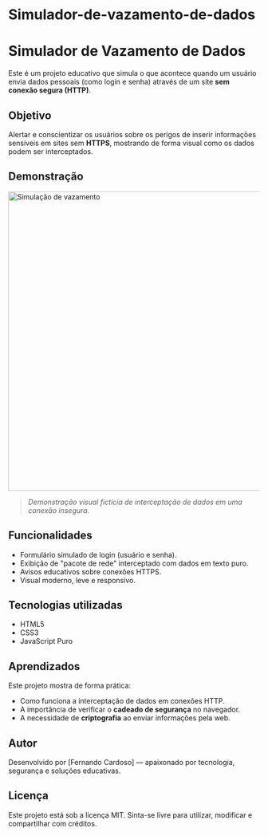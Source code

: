 # Simulador-de-vazamento-de-dados

# Simulador de Vazamento de Dados

Este é um projeto educativo que simula o que acontece quando um usuário envia dados pessoais (como login e senha) através de um site **sem conexão segura (HTTP)**.

## Objetivo

Alertar e conscientizar os usuários sobre os perigos de inserir informações sensíveis em sites sem **HTTPS**, mostrando de forma visual como os dados podem ser interceptados.


##  Demonstração

<img src="https://i.imgur.com/simulador.gif" alt="Simulação de vazamento" width="600">

> *Demonstração visual fictícia de interceptação de dados em uma conexão insegura.*


## Funcionalidades

- Formulário simulado de login (usuário e senha).
- Exibição de "pacote de rede" interceptado com dados em texto puro.
- Avisos educativos sobre conexões HTTPS.
- Visual moderno, leve e responsivo.


##  Tecnologias utilizadas

- HTML5
- CSS3
- JavaScript Puro



## Aprendizados

Este projeto mostra de forma prática:

- Como funciona a interceptação de dados em conexões HTTP.
- A importância de verificar o **cadeado de segurança** no navegador.
- A necessidade de **criptografia** ao enviar informações pela web.



## Autor

Desenvolvido por [Fernando Cardoso]  — apaixonado por tecnologia, segurança e soluções educativas.


##  Licença

Este projeto está sob a licença MIT. Sinta-se livre para utilizar, modificar e compartilhar com créditos.
